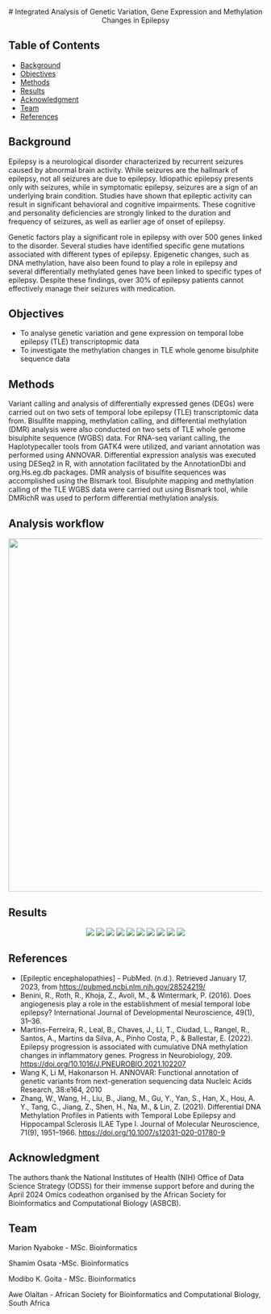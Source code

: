 <p align="center">
# Integrated Analysis of Genetic Variation, Gene Expression and Methylation Changes in Epilepsy
</p>

## Table of Contents
- [Background](#Background)
- [Objectives](#Objectives)
- [Methods](#Methods)
- [Results](#Results)
- [Acknowledgment](#Acknowledgment)
- [Team](#Team)
- [References](#References)

## Background
Epilepsy is a neurological disorder characterized by recurrent seizures caused by abnormal brain activity. While seizures are the hallmark of epilepsy, not all seizures are due to epilepsy. Idiopathic epilepsy presents only with seizures, while in symptomatic epilepsy, seizures are a sign of an underlying brain condition. Studies have shown that epileptic activity can result in significant behavioral and cognitive impairments. These cognitive and personality deficiencies are strongly linked to the duration and frequency of seizures, as well as earlier age of onset of epilepsy.

Genetic factors play a significant role in epilepsy with over 500 genes linked to the disorder. Several studies have identified specific gene mutations associated with different types of epilepsy. Epigenetic changes, such as DNA methylation, have also been found to play a role in epilepsy and several differentially methylated genes have been linked to specific types of epilepsy. Despite these findings, over 30% of epilepsy patients cannot effectively manage their seizures with medication.

## Objectives
- To analyse genetic variation and gene expression on temporal lobe epilepsy (TLE) transcriptopmic data
- To investigate the methylation changes in TLE whole genome bisulphite sequence data

## Methods
Variant calling and analysis of differentially expressed genes (DEGs) were carried out on two sets of temporal lobe epilepsy (TLE) transcriptomic data from. Bisulfite mapping, methylation calling, and differential methylation (DMR) analysis were also conducted on two sets of TLE whole genome bisulphite sequence (WGBS) data. For RNA-seq variant calling, the Haplotypecaller tools from GATK4 were utilized, and variant annotation was performed using ANNOVAR. Differential expression analysis was executed using DESeq2 in R, with annotation facilitated by the AnnotationDbi and org.Hs.eg.db packages. DMR analysis of bisulfite sequences was accomplished using the Bismark tool. Bisulphite mapping and methylation calling of the TLE WGBS data were carried out using Bismark tool, while DMRichR was used to perform differential methylation analysis.

## Analysis workflow

<p align="center">
<img src="https://github.com/omicscodeathon/epilepsy_var/assets/116915872/dd96bd28-5ee8-4364-b6d8-c8a224858cfc" width="800" height="700">
</p>

## Results
<p align="center">
<img src="https://github.com/omicscodeathon/epilepsy_var/assets/116915872/9ae4d3b9-a1e1-4c62-bfc0-c10de063dfca">
<img src="https://github.com/omicscodeathon/epilepsy_var/assets/116915872/f34d7175-73c9-41bd-b975-816209f5d232">
<img src="https://github.com/omicscodeathon/epilepsy_var/assets/116915872/b792c233-9720-4076-b1b0-b3037849b51a">
<img src="https://github.com/omicscodeathon/epilepsy_var/assets/116915872/950e65d9-711c-4c89-a7c9-3f9cbbf410b9">
<img src="https://github.com/omicscodeathon/epilepsy_var/assets/116915872/d4397e92-6e5b-46c7-bef6-819164b11182">
<img src="https://github.com/omicscodeathon/epilepsy_var/assets/116915872/1b18929d-ed99-4b11-89ad-cb8cfedc5861">
<img src="https://github.com/omicscodeathon/epilepsy_var/assets/116915872/bf4d0e56-2d5b-4fce-a25b-84dcece2c532">
<img src="https://github.com/omicscodeathon/epilepsy_var/assets/116915872/43ecb76b-e5f6-4531-afe4-736427f767dd">
<img src="https://github.com/omicscodeathon/epilepsy_var/assets/116915872/f47865e0-74b1-4f2c-91f0-def94e83b94d">
<img src="https://github.com/omicscodeathon/epilepsy_var/assets/116915872/cfb2e920-8e72-42c1-bbe7-19baccf56bcd">
</p>


## References
- [Epileptic encephalopathies] - PubMed. (n.d.). Retrieved January 17, 2023, from https://pubmed.ncbi.nlm.nih.gov/28524219/
- Benini, R., Roth, R., Khoja, Z., Avoli, M., & Wintermark, P. (2016). Does angiogenesis play a role in the establishment of mesial temporal lobe epilepsy? International Journal of Developmental Neuroscience, 49(1), 31–36.
- Martins-Ferreira, R., Leal, B., Chaves, J., Li, T., Ciudad, L., Rangel, R., Santos, A., Martins da Silva, A., Pinho Costa, P., & Ballestar, E. (2022). Epilepsy progression is associated with cumulative DNA methylation changes in inflammatory genes. Progress in Neurobiology, 209. https://doi.org/10.1016/J.PNEUROBIO.2021.102207
- Wang K, Li M, Hakonarson H. ANNOVAR: Functional annotation of genetic variants from next-generation sequencing data Nucleic Acids Research, 38:e164, 2010
- Zhang, W., Wang, H., Liu, B., Jiang, M., Gu, Y., Yan, S., Han, X., Hou, A. Y., Tang, C., Jiang, Z., Shen, H., Na, M., & Lin, Z. (2021). Differential DNA Methylation Profiles in Patients with Temporal Lobe Epilepsy and Hippocampal Sclerosis ILAE Type I. Journal of Molecular Neuroscience, 71(9), 1951–1966. https://doi.org/10.1007/s12031-020-01780-9


## Acknowledgment
The authors thank the National Institutes of Health (NIH) Office of Data Science Strategy (ODSS) for their immense support before and during the April 2024 Omics codeathon organised by the African Society for Bioinformatics and Computational Biology (ASBCB).

## Team

Marion Nyaboke - MSc. Bioinformatics

Shamim Osata -MSc. Bioinformatics

Modibo K. Goita - MSc. Bioinformatics

Awe Olaitan - African Society for Bioinformatics and Computational Biology, South Africa
